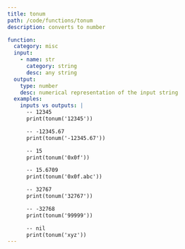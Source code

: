 ```yaml
---
title: tonum
path: /code/functions/tonum
description: converts to number

function:
  category: misc
  input:
    - name: str
      category: string
      desc: any string
  output:
    type: number
    desc: numerical representation of the input string
  examples:
    inputs vs outputs: |
      -- 12345
      print(tonum('12345'))

      -- -12345.67
      print(tonum('-12345.67'))

      -- 15
      print(tonum('0x0f'))

      -- 15.6709
      print(tonum('0x0f.abc'))

      -- 32767
      print(tonum('32767'))

      -- -32768
      print(tonum('99999'))

      -- nil
      print(tonum('xyz'))
---
```

